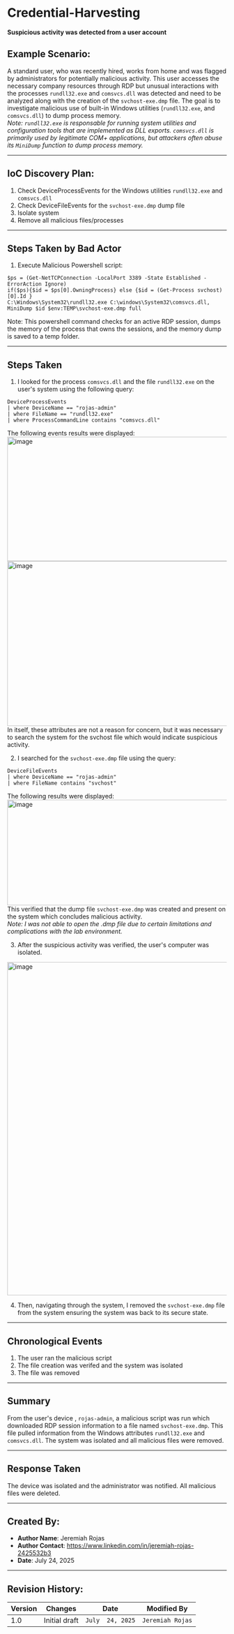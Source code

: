 # Credential-Harvesting
**Suspicious activity was detected from a user account**

## Example Scenario:
A standard user, who was recently hired, works from home and was flagged by administrators for potentially malicious activity. This user accesses the necessary company resources through RDP but unusual interactions with the processes ```rundll32.exe``` and ```comsvcs.dll``` was detected and need to be analyzed along with the creation of the ```svchost-exe.dmp``` file. The goal is to investigate malicious use of built-in Windows utilities (```rundll32.exe```, and ```comsvcs.dll```) to dump process memory.
</br>_Note: ```rundll32.exe``` is responsable for running system utilities and configuration tools that are implemented as DLL exports. ```comsvcs.dll``` is primarily used by legitimate COM+ applications, but attackers often abuse its ```MiniDump``` function to dump process memory._

---

## IoC Discovery Plan:
1. Check DeviceProcessEvents for the Windows utilities ```rundll32.exe``` and ```comsvcs.dll```
2. Check DeviceFileEvents for the ```svchost-exe.dmp``` dump file
3. Isolate system
4. Remove all malicious files/processes

---
## Steps Taken by Bad Actor
1. Execute Malicious Powershell script: 
```
$ps = (Get-NetTCPConnection -LocalPort 3389 -State Established -ErrorAction Ignore)
if($ps){$id = $ps[0].OwningProcess} else {$id = (Get-Process svchost)[0].Id }
C:\Windows\System32\rundll32.exe C:\windows\System32\comsvcs.dll, MiniDump $id $env:TEMP\svchost-exe.dmp full
```
Note: This powershell command checks for an active RDP session, dumps the memory of the process that owns the sessions, and the memory dump is saved to a temp folder.

---

## Steps Taken

1. I looked for the process ```comsvcs.dll``` and the file ```rundll32.exe``` on the user's system using the following query:
```kql
DeviceProcessEvents
| where DeviceName == "rojas-admin"
| where FileName == "rundll32.exe"
| where ProcessCommandLine contains "comsvcs.dll"
```
The following events results were displayed:
<img width="1668" height="285" alt="image" src="https://github.com/user-attachments/assets/8f69b741-94fb-4933-9d16-9ccc8a9a5ab6" />
<img width="1660" height="378" alt="image" src="https://github.com/user-attachments/assets/ecdaac03-1a64-403f-8ecf-73feda3055e5" />
In itself, these attributes are not a reason for concern, but it was necessary to search the system for the svchost file which would indicate suspicious activity.

2. I searched for the ```svchost-exe.dmp``` file using the query:
```kql
DeviceFileEvents
| where DeviceName == "rojas-admin"
| where FileName contains "svchost"
```
The following results were displayed:
<img width="1668" height="242" alt="image" src="https://github.com/user-attachments/assets/2078e60b-ff88-41db-8b73-a634e317489b" />
This verified that the dump file ```svchost-exe.dmp``` was created and present on the system which concludes malicious activity.</br>
_Note: I was not able to open the .dmp file due to certain limitations and complications with the lab environment._

3. After the suspicious activity was verified, the user's computer was isolated.
<img width="1432" height="764" alt="image" src="https://github.com/user-attachments/assets/d5146c24-2c0e-4fed-aa99-f1957befa36b" />

4. Then, navigating through the system, I removed the ```svchost-exe.dmp``` file from the system ensuring the system was back to its secure state.

---

## Chronological Events

1. The user ran the malicious script 
2. The file creation was verifed and the system was isolated
3. The file was removed

---

## Summary

From the user's device , ```rojas-admin```, a malicious script was run which downloaded RDP session information to a file named ```svchost-exe.dmp```. This file pulled information from the Windows attributes ```rundll32.exe``` and ```comsvcs.dll```. The system was isolated and all malicious files were removed.

---

## Response Taken
The device was isolated and the administrator was notified. All malicious files were deleted.

---

## Created By:
- **Author Name**: Jeremiah Rojas
- **Author Contact**: https://www.linkedin.com/in/jeremiah-rojas-2425532b3
- **Date**: July 24, 2025

---

## Revision History:
| **Version** | **Changes**                   | **Date**         | **Modified By**   |
|-------------|-------------------------------|------------------|-------------------|
| 1.0         | Initial draft                  | `July  24, 2025`  | `Jeremiah Rojas`   
